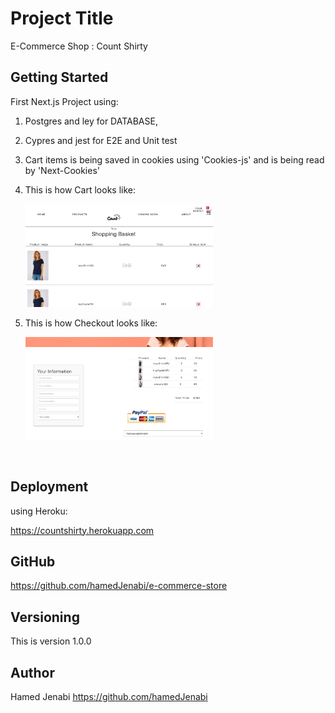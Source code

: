 # Project Title

E-Commerce Shop : Count Shirty

## Getting Started

First Next.js Project using:

1.  Postgres and ley for DATABASE,
2.  Cypres and jest for E2E and Unit test
3.  Cart items is being saved in cookies using 'Cookies-js' and is being read by 'Next-Cookies'
4.  This is how Cart looks like:

      <img src="/public/cart_screenshot.png" width="300">

5.  This is how Checkout looks like:

       <img src="/public/checkoutScreenshot.png" width="300">

​

## Deployment

using Heroku:

https://countshirty.herokuapp.com

## GitHub

https://github.com/hamedJenabi/e-commerce-store

## Versioning

This is version 1.0.0

## Author

Hamed Jenabi
https://github.com/hamedJenabi

